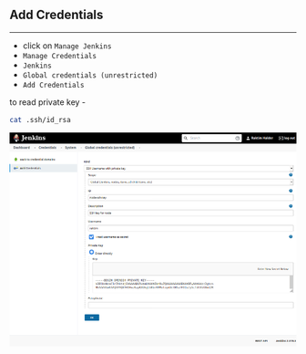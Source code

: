 ## Add Credentials
---
- click on `Manage Jenkins`
- `Manage Credentials`
- `Jenkins`
- `Global credentials (unrestricted)`
- `Add Credentials`

to read private key -
```bash
cat .ssh/id_rsa
```

![add-cred-logo](static/add-cred.png)
